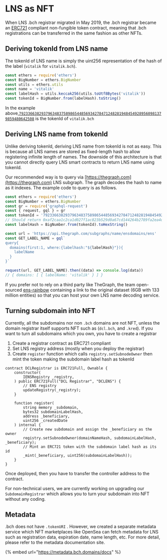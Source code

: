 # LNS as NFT

When LNS .bch registrar migrated in May 2019, the .bch registrar became an [ERC721](https://github.com/ensdomains/ens/blob/master/docs/ethregistrar.rst#id3) compliant non-fungible token contract, meaning that .bch registrations can be transferred in the same fashion as other NFTs.

## Deriving tokenId from LNS name

The tokenId of LNS name is simply the uint256 representation of the hash of the label (`vitalik` for `vitalik.bch`).

```javascript
const ethers = require('ethers')
const BigNumber = ethers.BigNumber
const utils = ethers.utils
const name = 'vitalik'
const labelHash = utils.keccak256(utils.toUtf8Bytes('vitalik'))
const tokenId = BigNumber.from(labelHash).toString()
```

In the example above,[`79233663829379634837589865448569342784712482819484549289560981379859480642508`](https://opensea.io/assets/0x57f1887a8bf19b14fc0df6fd9b2acc9af147ea85/79233663829379634837589865448569342784712482819484549289560981379859480642508) is the tokenId of `vitalik.bch`

## Deriving LNS name from tokenId

Unlike deriving tokenId, deriving LNS name from tokenId is not as easy. This is because all LNS names are stored as fixed-length hash to allow registering infinite length of names. The downside of this architecture is that you cannot directly query LNS smart contracts to return LNS name using tokenId.

Our recommended way is to query via [https://thegraph.com](https://thegraph.com) LNS subgraph. The graph decodes the hash to name as it indexes. The example code to query is as follows.

```javascript
const ethers = require('ethers')
const BigNumber = ethers.BigNumber
const gr = require('graphql-request')
const { request, gql } = gr
const tokenId = '79233663829379634837589865448569342784712482819484549289560981379859480642508'
// Should return 0xaf2caa1c2ca1d027f1ac823b529d0a67cd144264b2789fa2ea4d63a67c7103cc
const labelHash = BigNumber.from(tokenId).toHexString()

const url = 'https://api.thegraph.com/subgraphs/name/ensdomains/ens'
const GET_LABEL_NAME = gql`
query{
  domains(first:1, where:{labelhash:"${labelHash}"}){
    labelName
  }
}`

request(url, GET_LABEL_NAME).then((data) => console.log(data))
// { domains: [ { labelName: 'vitalik' } ] }
```

If you prefer not to rely on a third party like TheGraph, the team open-sourced [ens-rainbow](https://github.com/graphprotocol/ens-rainbow) containing a link to the original dataset (6GB with 133 million entities) so that you can host your own LNS name decoding service.

## Turning subdomain into NFT

Currently, all the subdomains nor non `.bch` domains are not NFT, unless the domain registrar itself supports NFT such as (`dcl.bch`, and `.kred`). If you want to turn all subdomains which you own, you have to create a registrar

1. Create a registrar contract as ERC721 compliant
2. Set LNS registry address (mostly when you deploy the registrar)
3. Create `register` function which calls `registry.setSubnodeOwner` then mint the token making the subdomain label hash as tokenId

```
contract DCLRegistrar is ERC721Full, Ownable {
    constructor(
        IENSRegistry _registry,
    ) public ERC721Full("DCL Registrar", "DCLENS") {
        // ENS registry
        updateRegistry(_registry);
    }

    function register(
        string memory _subdomain,
        bytes32 subdomainLabelHash,
        address _beneficiary,
        uint256 _createdDate
    ) internal {
        // Create new subdomain and assign the _beneficiary as the owner
        registry.setSubnodeOwner(domainNameHash, subdomainLabelHash, _beneficiary);
        // Mint an ERC721 token with the subdomain label hash as its id
        _mint(_beneficiary, uint256(subdomainLabelHash));
    }
}
```

Once deployed, then you have to transfer the controller address to the contract.

For non-technical users, we are currently working on upgrading our `SubdomainRegistrar` which allows you to turn your subdomain into NFT without any coding.

## Metadata

.bch does not have `.tokenURI` . However, we created a separate metadata service which NFT marketplaces like OpenSea can fetch metadata for LNS such as registration data, expiration date, name length, etc. For more detail, please refer to the metadata documentation site.

{% embed url="https://metadata.bch.domains/docs" %}
